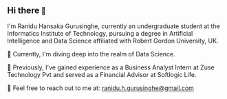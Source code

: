 ### <span style="font-size: larger;">Hi there</span> 👋

I'm Ranidu Hansaka Gurusinghe, currently an undergraduate student at the Informatics Institute of Technology, pursuing a degree in Artificial Intelligence and Data Science affiliated with Robert Gordon University, UK.

🔭 Currently, I'm diving deep into the realm of Data Science.

💼 Previously, I've gained experience as a Business Analyst Intern at Zuse Technology Pvt and served as a Financial Advisor at Softlogic Life.

📧 Feel free to reach out to me at: ranidu.h.gurusinghe@gmail.com
